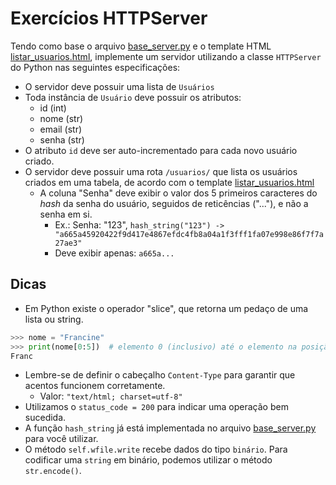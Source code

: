 # Exercícios HTTPServer

Tendo como base o arquivo [base_server.py](base_server.py) e o template HTML [listar_usuarios.html](listar_usuarios.html), implemente um servidor utilizando a classe `HTTPServer` do Python nas seguintes especificações:
* O servidor deve possuir uma lista de `Usuários`
* Toda instância de `Usuário` deve possuir os atributos:
  * id (int)
  * nome (str)
  * email (str)
  * senha (str)
* O atributo `id` deve ser auto-incrementado para cada novo usuário criado.
* O servidor deve possuir uma rota `/usuarios/` que lista os usuários criados em uma tabela, de acordo com o template [listar_usuarios.html](listar_usuarios.html)
  * A coluna "Senha" deve exibir o valor dos 5 primeiros caracteres do *hash* da senha do usuário, seguidos de reticências ("..."), e não a senha em si.
    * Ex.: Senha: "123", `hash_string("123") -> "a665a45920422f9d417e4867efdc4fb8a04a1f3fff1fa07e998e86f7f7a27ae3"`
    * Deve exibir apenas: `a665a...`


## Dicas
* Em Python existe o operador "slice", que retorna um pedaço de uma lista ou string.
```python
>>> nome = "Francine"
>>> print(nome[0:5])  # elemento 0 (inclusivo) até o elemento na posição 4 (5 menos 1, pois é exclusivo)
Franc
```
* Lembre-se de definir o cabeçalho `Content-Type` para garantir que acentos funcionem corretamente.
  * Valor: `"text/html; charset=utf-8"`
* Utilizamos o `status_code = 200` para indicar uma operação bem sucedida.
* A função `hash_string` já está implementada no arquivo [base_server.py](base_server.py) para você utilizar.
* O método `self.wfile.write` recebe dados do tipo `binário`. Para codificar uma `string` em binário, podemos utilizar o método `str.encode()`.